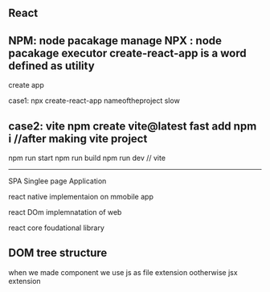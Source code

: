 React
-------

NPM: node pacakage manage 
NPX : node pacakage executor
create-react-app is a word defined as utility 
----------------------------------------------------

create app 

case1:
npx create-react-app nameoftheproject 
slow

case2:
vite
npm create vite@latest
fast
add npm i   //after making vite project
------------------------------------------------------

npm run start
npm run build
npm run dev // vite

----------------------------------------------------

SPA
Singlee page Application

react native
implementaion on mmobile app

react DOm
implemnatation of web

react
core foudational library

DOM
tree structure 
--------------------------------
when we made component we use js as file extension ootherwise jsx extension 
